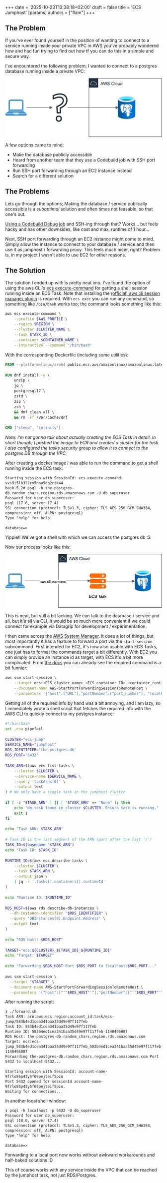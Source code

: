 +++
date = '2025-10-23T13:38:18+02:00'
draft = false
title = 'ECS Jumphost'
[params]
authors = ["flam"]
+++

## The Problem

If you've ever found yourself in the position of wanting to connect to a service running inside your private VPC in AWS you've probably wondered how and had fun trying to find out how tf you can do this in a simple and secure way.

<!--more-->


I've encountered the following problem; I wanted to connect to a postgres database running inside a private VPC:

![A diagram showing a laptop connecting to an AWS Cloud database via an unknown (question mark) method](how-connect-pg.svg)

A few options came to mind;
- Make the database publicly accessible
- Heard from another team that they use a Codebuild job with SSH port forwarding
- Run SSH port forwarding through an EC2 instance instead
- Search for a different solution

## The Problems

Lets go through the options; Making the database / service publically accessible is a _suboptimal_ solution and often times not feasable, so that one's out.

[Using a Codebuild Debug job](https://docs.aws.amazon.com/codebuild/latest/userguide/sandbox-ssh-tutorial.html) and SSH-ing through that?
Works... but feels hacky and has other downsides, like cost and max. runtime of 1 hour...

Next, SSH port forwarding through an EC2 instance might come to mind. 
Simply allow the instance to connect to your database / service and then use it as jumphost / forwarding proxy.
This feels much nicer, right?
Problem is, in my project I wasn't able to use EC2 for other reasons.

## The Solution
The solution I ended up with is pretty neat imo.
I've found the option of using the aws CLI's [ecs execute-command](https://docs.aws.amazon.com/AmazonECS/latest/developerguide/ecs-exec-run.html) for getting a shell session running inside an ECS Task.
Note that installing the [(official) aws cli session manager plugin](https://docs.aws.amazon.com/systems-manager/latest/userguide/session-manager-working-with-install-plugin.html) is required.
With `ecs exec` you can run any command, so something like `/bin/bash` works too; the command looks something like this:
```bash
aws ecs execute-command \
    --profile $AWS_PROFILE \
    --region $REGION \
    --cluster $CLUSTER_NAME \
    --task $TASK_ID \
    --container $CONTAINER_NAME \
    --interactive --command "/bin/bash"
```

With the corresponding Dockerfile (including some utilities):
```Dockerfile
FROM --platform=linux/arm64 public.ecr.aws/amazonlinux/amazonlinux:latest

RUN dnf install -y \
    unzip \
    jq \
    postgresql17 \
    zstd \
    zip \
    zsh \
    && dnf clean all \
    && rm -rf /var/cache/dnf

CMD ["sleep", "infinity"]
```

_Note: I'm not gonna talk about actually creating the ECS Task in detail. In short though; I pushed the image to ECR and created a cluster for the task. I also configured the tasks security group to allow it to connect to the postgres DB through the VPC._


After creating a docker image I was able to run the command to get a shell running inside the ECS task:

```
Starting session with SessionId: ecs-execute-command-vvs9i5lb3l2rv5nnu5dg2rtk44
bash-5.2# psql -h the-postgres-db.random_chars.region.rds.amazonaws.com -U db_superuser
Password for user db_superuser:
psql (17.6, server 17.4)
SSL connection (protocol: TLSv1.3, cipher: TLS_AES_256_GCM_SHA384, compression: off, ALPN: postgresql)
Type "help" for help.

database=>
```

Yippie!! We've got a shell with which we can access the postgres db :3

Now our process looks like this:

![A diagram showing a laptop connecting to an AWS ECS Task via 'aws cli ecs:exec', which in turn connects to a PostgreSQL database within the AWS Cloud.](ecs-exec.svg)

This is neat, but still a bit lacking.
We can talk to the database / service and all, but it's all via CLI, it would be so much more convenient if we could connect for example via Datagrip for development / experimentation.

I then came across the [AWS System Manager](https://docs.aws.amazon.com/systems-manager/latest/userguide/what-is-systems-manager.html).
It does a lot of things, but most importantly it has a feature to forward a port via the `start-session` subcommand.
First intended for EC2, it's now also usable with ECS Tasks, one just has to format the commands target a bit differently.
With EC2 you can simply provide an instance id as target, with ECS it's a bit more complicated.
From [the docs](https://docs.aws.amazon.com/systems-manager/latest/userguide/session-manager-working-with-sessions-start.html#sessions-remote-port-forwarding) you can already see the required command is a bit funnier:
```bash
aws ssm start-session \
    --target ecs:<ECS_cluster_name>_<ECS_container_ID>_<container_runtime_ID> \
    --document-name AWS-StartPortForwardingSessionToRemoteHost \
    --parameters '{"host":["URL"],"portNumber":["port_number"], "localPortNumber":["port_number"]}'
```

Getting all of the required info by hand was a bit annoying, and I am lazy, so I immediately wrote a shell script that fetches the required info with the AWS CLI to quickly connect to my postgres instance:

```bash
#!/bin/bash
set -eou pipefail

CLUSTER="ecs-jump"
SERVICE_NAME="jumphost"
RDS_IDENTIFIER='the-postgres-db'
RDS_PORT="5432"

TASK_ARN=$(aws ecs list-tasks \
    --cluster $CLUSTER \
    --service-name $SERVICE_NAME \
    --query 'taskArns[0]' \
    --output text
) # We only have a single task in the jumphost cluster

if [ -z "$TASK_ARN" ] || [ "$TASK_ARN" == "None" ]; then
    echo "No task found in cluster $CLUSTER. Ensure task is running."
    exit 1
fi

echo "Task ARN: $TASK_ARN"

# Task ID is the last segment of the ARN (part after the last '/')
TASK_ID=$(basename "$TASK_ARN")
echo "Task ID: $TASK_ID"

RUNTIME_ID=$(aws ecs describe-tasks \
    --cluster $CLUSTER \
    --task $TASK_ARN \
    --output json \
    | jq -r '.tasks[].containers[].runtimeId'
)

echo "Runtime ID: $RUNTIME_ID"

RDS_HOST=$(aws rds describe-db-instances \
  --db-instance-identifier "$RDS_IDENTIFIER" \
  --query 'DBInstances[0].Endpoint.Address' \
  --output text
)

echo "RDS Host: $RDS_HOST"

TARGET="ecs:${CLUSTER}_${TASK_ID}_${RUNTIME_ID}"
echo "Target: $TARGET"

echo "Forwarding $RDS_HOST Port $RDS_PORT to localhost:$RDS_PORT..."

aws ssm start-session \
  --target "$TARGET" \
  --document-name AWS-StartPortForwardingSessionToRemoteHost \
  --parameters '{"host":["'"$RDS_HOST"'"],"portNumber":["'"$RDS_PORT"'"],"localPortNumber":["'"$RDS_PORT"'"]}'
```

After running the script:
```
❯ ./forward.sh
Task ARN: arn:aws:ecs:region:account_id:task/ecs-jump/583b4ed1cea341baa35d49e97f117feb
Task ID: 583b4ed1cea341baa35d49e97f117feb
Runtime ID: 583b4ed1cea341baa35d49e97f117feb-1148496887
RDS Host: the-postgres-db.random_chars.region.rds.amazonaws.com
Target: ecs:ecs-jump_583b4ed1cea341baa35d49e97f117feb_583b4ed1cea341baa35d49e97f117feb-1148496887
Forwarding the-postgres-db.random_chars.region.rds.amazonaws.com Port 5432 to localhost:5432...

Starting session with SessionId: account-name-9frlo86p43y5f69pejteif5pzu
Port 5432 opened for sessionId account-name-9frlo86p43y5f69pejteif5pzu.
Waiting for connections...
```

In another local shell window:
```
❯ psql -h localhost -p 5432 -U db_superuser
Password for user db_superuser:
psql (18.0, server 17.4)
SSL connection (protocol: TLSv1.3, cipher: TLS_AES_256_GCM_SHA384, compression: off, ALPN: postgresql)
Type "help" for help.

database=>
```

Forwarding to a local port now works without awkward workarounds and half-baked solutions :D

This of course works with any service inside the VPC that can be reached by the jumphost task, not just RDS/Postgres.
